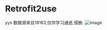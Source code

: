 # Retrofit2use
yys
数据源来自18183,仅供学习通途,侵删.
![image](https://github.com/yzzzsama/appPreview/blob/master/Screenshot_1535524892.jpg)
